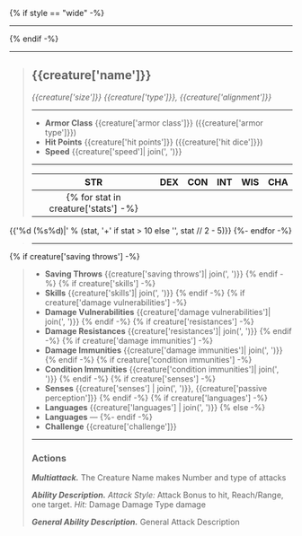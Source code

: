 {% if style == "wide" -%}
___
{% endif -%}
___
> ## {{creature['name']}}
>*{{creature['size']}} {{creature['type']}}, {{creature['alignment']}}*
> ___
> - **Armor Class** {{creature['armor class']}} ({{creature['armor type']}})
> - **Hit Points** {{creature['hit points']}} ({{creature['hit dice']}})
> - **Speed** {{creature['speed']| join(', ')}}
>___
>|STR|DEX|CON|INT|WIS|CHA|
>|:---:|:---:|:---:|:---:|:---:|:---:|
>|{% for stat in creature['stats'] -%}
{{'%d (%s%d)|' % (stat, '+' if stat > 10 else '', stat // 2 - 5)}}
{%- endfor -%}
>___
{% if creature['saving throws'] -%}
> - **Saving Throws** {{creature['saving throws']| join(', ')}}
{% endif -%}
{% if creature['skills'] -%}
> - **Skills** {{creature['skills']| join(', ')}}
{% endif -%}
{% if creature['damage vulnerabilities'] -%}
> - **Damage Vulnerabilities** {{creature['damage vulnerabilities']| join(', ')}}
{% endif -%}
{% if creature['resistances'] -%}
> - **Damage Resistances** {{creature['resistances']| join(', ')}}
{% endif -%}
{% if creature['damage immunities'] -%}
> - **Damage Immunities** {{creature['damage immunities']| join(', ')}}
{% endif -%}
{% if creature['condition immunities'] -%}
> - **Condition Immunities** {{creature['condition immunities']| join(', ')}}
{% endif -%}
{% if creature['senses'] -%}
> - **Senses** {{creature['senses'] | join(', ')}}, {{creature['passive perception']}}
{% endif -%}
{% if creature['languages'] -%}
> - **Languages** {{creature['languages'] | join(', ')}}
{% else -%}
> - **Languages** —
{%- endif -%}
> - **Challenge** {{creature['challenge']}}
> ___
>
> ### Actions
> ***Multiattack.*** The Creature Name makes Number and type of attacks
>
> ***Ability Description.*** *Attack Style:* Attack Bonus to hit, Reach/Range, one target. *Hit:* Damage Damage Type damage
>
> ***General Ability Description.*** General Attack Description
